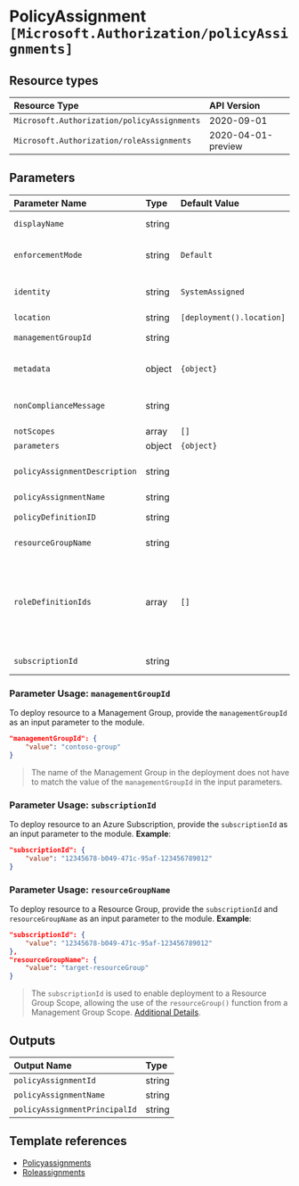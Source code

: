 # PolicyAssignment `[Microsoft.Authorization/policyAssignments]`

## Resource types

| Resource Type | API Version |
| :-- | :-- |
| `Microsoft.Authorization/policyAssignments` | 2020-09-01 |
| `Microsoft.Authorization/roleAssignments` | 2020-04-01-preview |

## Parameters

| Parameter Name | Type | Default Value | Possible Values | Description |
| :-- | :-- | :-- | :-- | :-- |
| `displayName` | string |  |  | Optional. The display name of the policy assignment. If not provided, will be replaced with the Policy Assignment Name |
| `enforcementMode` | string | `Default` | `[Default, DoNotEnforce]` | Optional. The policy assignment enforcement mode. Possible values are Default and DoNotEnforce. - Default or DoNotEnforce |
| `identity` | string | `SystemAssigned` | `[SystemAssigned, None]` | Optional. The managed identity associated with the policy assignment. Policy assignments must include a resource identity when assigning 'Modify' policy definitions. |
| `location` | string | `[deployment().location]` |  | Optional. Location for all resources. |
| `managementGroupId` | string |  |  | Optional. The Target Scope for the Policy. The name of the management group for the policy assignment |
| `metadata` | object | `{object}` |  | Optional. The policy assignment metadata. Metadata is an open ended object and is typically a collection of key value pairs. |
| `nonComplianceMessage` | string |  |  | Optional. The messages that describe why a resource is non-compliant with the policy. If not provided will be replaced with empty |
| `notScopes` | array | `[]` |  | Optional. The policy excluded scopes |
| `parameters` | object | `{object}` |  | Optional. Parameters for the policy assignment if needed. |
| `policyAssignmentDescription` | string |  |  | Optional. This message will be part of response in case of policy violation. If not provided, will be replaced with the Policy Assignment Name |
| `policyAssignmentName` | string |  |  | Required. Specifies the name of the policy assignment. |
| `policyDefinitionID` | string |  |  | Required. Specifies the ID of the policy definition or policy set definition being assigned. |
| `resourceGroupName` | string |  |  | Optional. The Target Scope for the Policy. The name of the resource group for the policy assignment |
| `roleDefinitionIds` | array | `[]` |  | Required. The IDs Of the Azure Role Definition list that is used to assign permissions to the identity. You need to provide either the fully qualified ID in the following format: '/providers/Microsoft.Authorization/roleDefinitions/c2f4ef07-c644-48eb-af81-4b1b4947fb11'.. See <https://docs.microsoft.com/en-us/azure/role-based-access-control/built-in-roles> for the list IDs for built in Roles. They must match on what is on the policy definition |
| `subscriptionId` | string |  |  | Optional. The Target Scope for the Policy. The resource ID of the subscription for the policy assignment |

### Parameter Usage: `managementGroupId`

To deploy resource to a Management Group, provide the `managementGroupId` as an input parameter to the module.

```json
"managementGroupId": {
    "value": "contoso-group"
}
```

> The name of the Management Group in the deployment does not have to match the value of the `managementGroupId` in the input parameters.

### Parameter Usage: `subscriptionId`

To deploy resource to an Azure Subscription, provide the `subscriptionId` as an input parameter to the module. **Example**:

```json
"subscriptionId": {
    "value": "12345678-b049-471c-95af-123456789012"
}
```

### Parameter Usage: `resourceGroupName`

To deploy resource to a Resource Group, provide the `subscriptionId` and `resourceGroupName` as an input parameter to the module. **Example**:

```json
"subscriptionId": {
    "value": "12345678-b049-471c-95af-123456789012"
},
"resourceGroupName": {
    "value": "target-resourceGroup"
}
```

> The `subscriptionId` is used to enable deployment to a Resource Group Scope, allowing the use of the `resourceGroup()` function from a Management Group Scope. [Additional Details](https://github.com/Azure/bicep/pull/1420).

## Outputs

| Output Name | Type |
| :-- | :-- |
| `policyAssignmentId` | string |
| `policyAssignmentName` | string |
| `policyAssignmentPrincipalId` | string |

## Template references

- [Policyassignments](https://docs.microsoft.com/en-us/azure/templates/Microsoft.Authorization/2020-09-01/policyAssignments)
- [Roleassignments](https://docs.microsoft.com/en-us/azure/templates/Microsoft.Authorization/2020-04-01-preview/roleAssignments)
